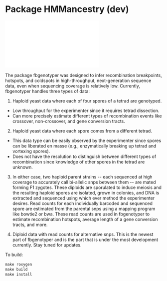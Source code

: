 Package HMMancestry (dev)
=============

![alt tag](/logo.pdf)


The package fbgenotyper was designed to infer recombination breakpoints, hotspots, and coldspots 
in high-throughput, next-generation sequence data, even when sequencing coverage is relatively 
low. Currently, fbgenotyper handles three types of data:

1) Haploid yeast data where each of four spores of a tetrad are genotyped.
* Low throughput for the experimenter since it requires tetrad dissection.
* Can more precisely estimate different types of recombination events like crossover, non-crossover,
and gene conversion tracts.

2) Haploid yeast data where each spore comes from a different tetrad.
* This data type can be easily observed by the experimenter since spores can be liberated en masse 
(e.g., enzymatically breaking up tetrad and vortexing spores).
* Does not have the resolution to distinguish between different types of recombination since knowledge 
of other spores in the tetrad are unknown.

3) In either case, two haploid parent strains -- each sequenced at high coverage to accurately call 
bi-allelic snps between them -- are mated forming F1 zygotes. These diploids are sporulated to 
induce meiosis and the resulting haploid spores are isolated, grown in colonies, and DNA is 
extracted and sequenced using which ever method the experimenter desires. Read counts for each 
individually barcoded and sequenced spore are estimated from the parental snps using a mapping 
program like bowtie2 or bwa. These read counts are used in fbgenotyper to estimate recombination 
hotspots, average length of a gene conversion tracts, and more.

3) Diploid data with read counts for alternative snps. This is the newest part of fbgenotyper and is the part that is under the most development currently. Stay tuned for updates. 



To build:
```
make roxygen
make build
make install
```
